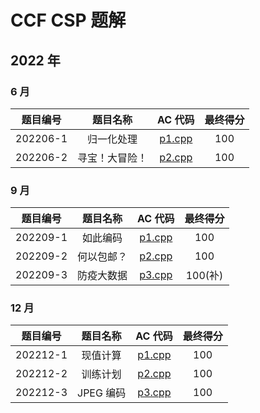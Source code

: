 # CCF CSP 题解

## 2022 年

### 6 月

| 题目编号 |    题目名称    |          AC 代码          | 最终得分 |
| :------: | :------------: | :-----------------------: | :------: |
| 202206-1 |   归一化处理   | [p1.cpp](./202206/p1.cpp) |   100    |
| 202206-2 | 寻宝！大冒险！ | [p2.cpp](./202206/p2.cpp) |   100    |

### 9 月

| 题目编号 |  题目名称  |          AC 代码          | 最终得分 |
| :------: | :--------: | :-----------------------: | :------: |
| 202209-1 |  如此编码  | [p1.cpp](./202209/p1.cpp) |   100    |
| 202209-2 | 何以包邮？ | [p2.cpp](./202209/p2.cpp) |   100    |
| 202209-3 | 防疫大数据 | [p3.cpp](./202209/p3.cpp) | 100(补)  |

### 12 月

| 题目编号 | 题目名称  |          AC 代码          | 最终得分 |
| :------: | :-------: | :-----------------------: | :------: |
| 202212-1 | 现值计算  | [p1.cpp](./202212/p1.cpp) |   100    |
| 202212-2 | 训练计划  | [p2.cpp](./202212/p2.cpp) |   100    |
| 202212-3 | JPEG 编码 | [p3.cpp](./202212/p3.cpp) |   100    |
